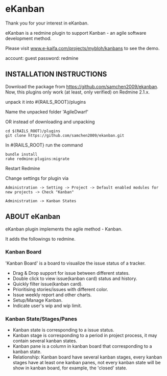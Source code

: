 eKanban
===========

Thank you for your interest in eKanban.

eKanban is a redmine plugin to support Kanban - an agile software development method.

Please visit www.e-kaifa.com/projects/mybloh/kanbans to see the demo.

account: guest
password: redmine

INSTALLATION INSTRUCTIONS
-------------------------

Download the package from https://github.com/samchen2009/ekanban.
Now, this plugins only work (at least, only verified) on Redmine 2.1.x.

unpack it into #{RAILS_ROOT}/plugins

Name the unpacked folder 'AgileDwarf'

OR instead of downloading and unpacking

    cd $(RAILS_ROOT)/plugins
    git clone https://github.com/samchen2009/ekanban.git

In #{RAILS_ROOT} run the command
    
    bundle install
    rake redmine:plugins:migrate
  
Restart Redmine
 
Change settings for plugin via 

    Administration -> Setting -> Project -> Default enabled modules for new projects -> Check "Kanban"
    
    Administration -> Kanban States
  

ABOUT eKanban
-----------------

eKanban plugin implements the agile method - Kanban.

It adds the followings to redmine.

### Kanban Board

'Kanban Board' is a board to visualize the issue status of a tracker.
* Drag & Drop support for issue between different states.
* Double click to view issue(kanban card) status and history.
* Quickly filter issue(kanban card).
* Prioritising stories/issues with different color.
* Issue weekly report and other charts.
* Setup/Manage Kanban.
* Indicate user's wip and wip limit.

### Kanban State/Stages/Panes

* Kanban state is corresponding to a issue status.
* Kanban stage is corresponding to a period in project process, it may contain several kanban states.
* Kanban pane is a column in kanban board that corresponding to a kanban state.
* Relationship: Kanban board have several kanban stages, every kanban stages have at least one kanban panes, not every kanban state will be show in kanban board, for example, the 'closed' state.

